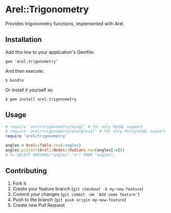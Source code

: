 # Arel::Trigonometry

Provides trigonometry functions, implemented with Arel.

## Installation

Add this line to your application's Gemfile:

    gem 'arel-trigonometry'

And then execute:

    $ bundle

Or install it yourself as:

    $ gem install arel-trigonometry

## Usage

``` ruby
# require 'arel/trigonometry/mysql' # for only MySQL support
# require 'arel/trigonometry/postgresql' # for only PostgreSQL support
require 'arel/trigonometry'

angles = Arel::Table.new(:angles)
angles.project(Arel::Nodes::Radians.new(angles[:a]))
# => SELECT RADIANS("angles"."a") FROM "angles";
```

## Contributing

1. Fork it
2. Create your feature branch (`git checkout -b my-new-feature`)
3. Commit your changes (`git commit -am 'Add some feature'`)
4. Push to the branch (`git push origin my-new-feature`)
5. Create new Pull Request
